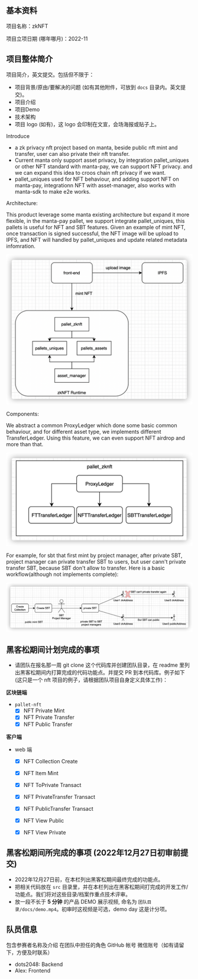 ## 基本资料

项目名称：zkNFT

项目立项日期 (哪年哪月)：2022-11

## 项目整体简介

项目简介，英文提交。包括但不限于：

- 项目背景/原由/要解决的问题 (如有其他附件，可放到 `docs` 目录内。英文提交)。
- 项目介绍
- 项目Demo
- 技术架构
- 项目 logo (如有)，这 logo 会印制在文宣，会场海报或贴子上。

Introduce

- a zk privacy nft project based on manta, beside public nft mint and transfer, user can also private their nft transfer. 
- Current manta only support asset privacy, by integration pallet_uniques or other NFT standard with manta-pay, we can support NFT privacy. and we can expand this idea to croos chain nft privacy if we want. 
- pallet_uniques used for NFT behaviour, and adding support NFT on manta-pay, integrationn NFT with asset-manager, also works with manta-sdk to make e2e works.

Architecture:

This product leverage some manta existing architecture but expand it more flexible, in the manta-pay pallet, we support integrate pallet_uniques, this pallets is useful for NFT and SBT features. Given an example of mint NFT,
once transaction is signed successful, the NFT image will be upload to IPFS, and NFT will handled by pallet_uniques and update related metadata infomration.

![arch](./docs/1.png)

Components:

We abstract a common ProxyLedger which done some basic common behaviour, and for different asset type, we implements different TransferLedger. Using this feature, we can even support NFT airdrop and more than that.

![arch](./docs/2.png)

For example, for sbt that first mint by project manager, after private SBT, project manager can private transfer SBT to users, but user cann't private transfer SBT, because SBT don't allow to transfer. Here is a basic workflow(although not implements complete):

![sbt](./docs/sbt.png)

## 黑客松期间计划完成的事项

- 请团队在报名那一周 git clone 这个代码库并创建团队目录，在 readme 里列出黑客松期间内打算完成的代码功能点。并提交 PR 到本代码库。例子如下 (这只是一个 nft 项目的例子，请根据团队项目自身定义具体工作)：

**区块链端**

- `pallet-nft`
  - [x] NFT Private Mint
  - [x] NFT Private Transfer
  - [x] NFT Public Transfer

**客户端**

- web 端
  - [x] NFT Collection Create
  - [x] NFT Item Mint
  - [x] NFT ToPrivate Transact
  - [x] NFT PrivateTransfer Transact
  - [x] NFT PublicTransfer Transact
  - [x] NFT View Public
  - [x] NFT View Private  


## 黑客松期间所完成的事项 (2022年12月27日初审前提交)

- 2022年12月27日前，在本栏列出黑客松期间最终完成的功能点。
- 把相关代码放在 `src` 目录里，并在本栏列出在黑客松期间打完成的开发工作/功能点。我们将对这些目录/档案作重点技术评审。
- 放一段不长于 **5 分钟** 的产品 DEMO 展示视频, 命名为 `团队目录/docs/demo.mp4`。初审时这视频是可选，demo day 这是计分项。

## 队员信息

包含参赛者名称及介绍
在团队中担任的角色
GitHub 帐号
微信账号（如有请留下，方便及时联系）

- dots2048: Backend
- Alex: Frontend